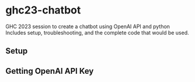 # ghc23-chatbot
GHC 2023 session to create a chatbot using OpenAI API and python
Includes setup, troubleshooting, and the complete code that would be used.

## Setup

## Getting OpenAI API Key
